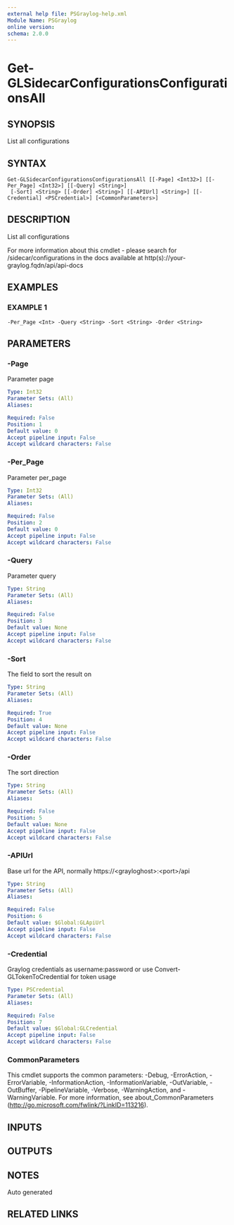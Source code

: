 ```yaml
---
external help file: PSGraylog-help.xml
Module Name: PSGraylog
online version:
schema: 2.0.0
---
```


# Get-GLSidecarConfigurationsConfigurationsAll

## SYNOPSIS
List all configurations

## SYNTAX

```
Get-GLSidecarConfigurationsConfigurationsAll [[-Page] <Int32>] [[-Per_Page] <Int32>] [[-Query] <String>]
 [-Sort] <String> [[-Order] <String>] [[-APIUrl] <String>] [[-Credential] <PSCredential>] [<CommonParameters>]
```

## DESCRIPTION
List all configurations


For more information about this cmdlet - please search for /sidecar/configurations in the docs available at http(s)://your-graylog.fqdn/api/api-docs

## EXAMPLES

### EXAMPLE 1
```
-Per_Page <Int> -Query <String> -Sort <String> -Order <String>
```

## PARAMETERS

### -Page
Parameter page

```yaml
Type: Int32
Parameter Sets: (All)
Aliases:

Required: False
Position: 1
Default value: 0
Accept pipeline input: False
Accept wildcard characters: False
```

### -Per_Page
Parameter per_page

```yaml
Type: Int32
Parameter Sets: (All)
Aliases:

Required: False
Position: 2
Default value: 0
Accept pipeline input: False
Accept wildcard characters: False
```

### -Query
Parameter query

```yaml
Type: String
Parameter Sets: (All)
Aliases:

Required: False
Position: 3
Default value: None
Accept pipeline input: False
Accept wildcard characters: False
```

### -Sort
The field to sort the result on

```yaml
Type: String
Parameter Sets: (All)
Aliases:

Required: True
Position: 4
Default value: None
Accept pipeline input: False
Accept wildcard characters: False
```

### -Order
The sort direction

```yaml
Type: String
Parameter Sets: (All)
Aliases:

Required: False
Position: 5
Default value: None
Accept pipeline input: False
Accept wildcard characters: False
```

### -APIUrl
Base url for the API, normally https://\<grayloghost\>:\<port\>/api

```yaml
Type: String
Parameter Sets: (All)
Aliases:

Required: False
Position: 6
Default value: $Global:GLApiUrl
Accept pipeline input: False
Accept wildcard characters: False
```

### -Credential
Graylog credentials as username:password or use Convert-GLTokenToCredential for token usage

```yaml
Type: PSCredential
Parameter Sets: (All)
Aliases:

Required: False
Position: 7
Default value: $Global:GLCredential
Accept pipeline input: False
Accept wildcard characters: False
```

### CommonParameters
This cmdlet supports the common parameters: -Debug, -ErrorAction, -ErrorVariable, -InformationAction, -InformationVariable, -OutVariable, -OutBuffer, -PipelineVariable, -Verbose, -WarningAction, and -WarningVariable. For more information, see about_CommonParameters (http://go.microsoft.com/fwlink/?LinkID=113216).

## INPUTS

## OUTPUTS

## NOTES
Auto generated

## RELATED LINKS
